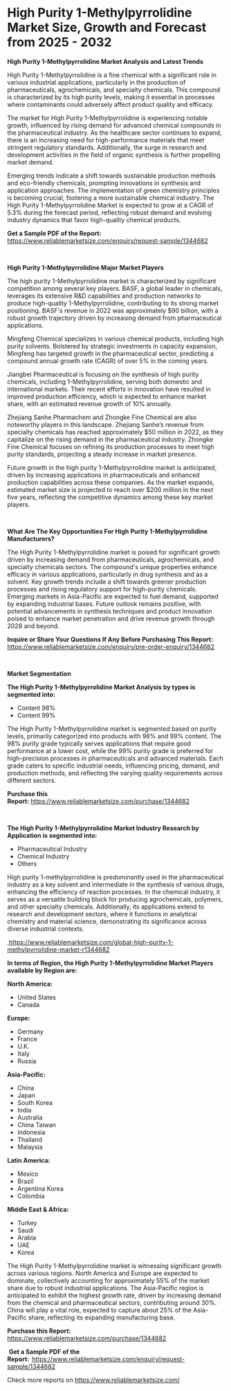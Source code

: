 <p><h1>High Purity 1-Methylpyrrolidine Market Size, Growth and Forecast from 2025 - 2032</h1></p><p><strong>High Purity 1-Methylpyrrolidine Market Analysis and Latest Trends</strong></p>
<p><p>High Purity 1-Methylpyrrolidine is a fine chemical with a significant role in various industrial applications, particularly in the production of pharmaceuticals, agrochemicals, and specialty chemicals. This compound is characterized by its high purity levels, making it essential in processes where contaminants could adversely affect product quality and efficacy.</p><p>The market for High Purity 1-Methylpyrrolidine is experiencing notable growth, influenced by rising demand for advanced chemical compounds in the pharmaceutical industry. As the healthcare sector continues to expand, there is an increasing need for high-performance materials that meet stringent regulatory standards. Additionally, the surge in research and development activities in the field of organic synthesis is further propelling market demand.</p><p>Emerging trends indicate a shift towards sustainable production methods and eco-friendly chemicals, prompting innovations in synthesis and application approaches. The implementation of green chemistry principles is becoming crucial, fostering a more sustainable chemical industry. The High Purity 1-Methylpyrrolidine Market is expected to grow at a CAGR of 5.3% during the forecast period, reflecting robust demand and evolving industry dynamics that favor high-quality chemical products.</p></p>
<p><strong>Get a Sample PDF of the Report:&nbsp;</strong> <a href="https://www.reliablemarketsize.com/enquiry/request-sample/1344682?utm_campaign=3564&utm_medium=2&utm_source=Github&utm_content=ia&utm_term=24032025&utm_id=high-purity-1-methylpyrrolidine">https://www.reliablemarketsize.com/enquiry/request-sample/1344682</a></p>
<p>&nbsp;</p>
<p><strong>High Purity 1-Methylpyrrolidine Major Market Players</strong></p>
<p><p>The high purity 1-Methylpyrrolidine market is characterized by significant competition among several key players. BASF, a global leader in chemicals, leverages its extensive R&D capabilities and production networks to produce high-quality 1-Methylpyrrolidine, contributing to its strong market positioning. BASF's revenue in 2022 was approximately $90 billion, with a robust growth trajectory driven by increasing demand from pharmaceutical applications.</p><p>Mingfeng Chemical specializes in various chemical products, including high purity solvents. Bolstered by strategic investments in capacity expansion, Mingfeng has targeted growth in the pharmaceutical sector, predicting a compound annual growth rate (CAGR) of over 5% in the coming years.</p><p>Jiangbei Pharmaceutical is focusing on the synthesis of high purity chemicals, including 1-Methylpyrrolidine, serving both domestic and international markets. Their recent efforts in innovation have resulted in improved production efficiency, which is expected to enhance market share, with an estimated revenue growth of 10% annually.</p><p>Zhejiang Sanhe Pharmachem and Zhongke Fine Chemical are also noteworthy players in this landscape. Zhejiang Sanhe’s revenue from specialty chemicals has reached approximately $50 million in 2022, as they capitalize on the rising demand in the pharmaceutical industry. Zhongke Fine Chemical focuses on refining its production processes to meet high purity standards, projecting a steady increase in market presence.</p><p>Future growth in the high purity 1-Methylpyrrolidine market is anticipated, driven by increasing applications in pharmaceuticals and enhanced production capabilities across these companies. As the market expands, estimated market size is projected to reach over $200 million in the next five years, reflecting the competitive dynamics among these key market players.</p></p>
<p>&nbsp;</p>
<p><strong>What Are The Key Opportunities For High Purity 1-Methylpyrrolidine Manufacturers?</strong></p>
<p><p>The High Purity 1-Methylpyrrolidine market is poised for significant growth driven by increasing demand from pharmaceuticals, agrochemicals, and specialty chemicals sectors. The compound's unique properties enhance efficacy in various applications, particularly in drug synthesis and as a solvent. Key growth trends include a shift towards greener production processes and rising regulatory support for high-purity chemicals. Emerging markets in Asia-Pacific are expected to fuel demand, supported by expanding industrial bases. Future outlook remains positive, with potential advancements in synthesis techniques and product innovation poised to enhance market penetration and drive revenue growth through 2028 and beyond.</p></p>
<p><strong>Inquire or Share Your Questions If Any Before Purchasing This Report:</strong> <a href="https://www.reliablemarketsize.com/enquiry/pre-order-enquiry/1344682?utm_campaign=3564&utm_medium=2&utm_source=Github&utm_content=ia&utm_term=24032025&utm_id=high-purity-1-methylpyrrolidine">https://www.reliablemarketsize.com/enquiry/pre-order-enquiry/1344682</a></p>
<p>&nbsp;</p>
<p><strong>Market Segmentation</strong></p>
<p><strong>The High Purity 1-Methylpyrrolidine Market Analysis by types is segmented into:</strong></p>
<p><ul><li>Content 98%</li><li>Content 99%</li></ul></p>
<p><p>The High Purity 1-Methylpyrrolidine market is segmented based on purity levels, primarily categorized into products with 98% and 99% content. The 98% purity grade typically serves applications that require good performance at a lower cost, while the 99% purity grade is preferred for high-precision processes in pharmaceuticals and advanced materials. Each grade caters to specific industrial needs, influencing pricing, demand, and production methods, and reflecting the varying quality requirements across different sectors.</p></p>
<p><strong>Purchase this Report:&nbsp;</strong><a href="https://www.reliablemarketsize.com/purchase/1344682?utm_campaign=3564&utm_medium=2&utm_source=Github&utm_content=ia&utm_term=24032025&utm_id=high-purity-1-methylpyrrolidine">https://www.reliablemarketsize.com/purchase/1344682</a></p>
<p>&nbsp;</p>
<p><strong>The High Purity 1-Methylpyrrolidine Market Industry Research by Application is segmented into:</strong></p>
<p><ul><li>Pharmaceutical Industry</li><li>Chemical Industry</li><li>Others</li></ul></p>
<p><p>High purity 1-methylpyrrolidine is predominantly used in the pharmaceutical industry as a key solvent and intermediate in the synthesis of various drugs, enhancing the efficiency of reaction processes. In the chemical industry, it serves as a versatile building block for producing agrochemicals, polymers, and other specialty chemicals. Additionally, its applications extend to research and development sectors, where it functions in analytical chemistry and material science, demonstrating its significance across diverse industrial contexts.</p></p>
<p><a href="https://www.reliablemarketsize.com/global-high-purity-1-methylpyrrolidine-market-r1344682?utm_campaign=3564&utm_medium=2&utm_source=Github&utm_content=ia&utm_term=24032025&utm_id=high-purity-1-methylpyrrolidine">&nbsp;https://www.reliablemarketsize.com/global-high-purity-1-methylpyrrolidine-market-r1344682</a></p>
<p><strong>In terms of Region, the High Purity 1-Methylpyrrolidine Market Players available by Region are:</strong></p>
<p>
    <p> <strong> North America: </strong>
        <ul>
            <li>United States</li>
            <li>Canada</li>
        </ul>
        </p> 
    <p> <strong> Europe: </strong>
        <ul>
            <li>Germany</li>
            <li>France</li>
            <li>U.K.</li>
            <li>Italy</li>
            <li>Russia</li>
        </ul>
        </p> 
    <p> <strong> Asia-Pacific: </strong>
        <ul>
            <li>China</li>
            <li>Japan</li>
            <li>South Korea</li>
            <li>India</li>
            <li>Australia</li>
            <li>China Taiwan</li>
            <li>Indonesia</li>
            <li>Thailand</li>
            <li>Malaysia</li>
        </ul>
        </p> 
    <p> <strong> Latin America: </strong>
        <ul>
            <li>Mexico</li>
            <li>Brazil</li>
            <li>Argentina Korea</li>
            <li>Colombia</li>
        </ul>
        </p> 
    <p> <strong> Middle East & Africa: </strong>
        <ul>
            <li>Turkey</li>
            <li>Saudi</li>
            <li>Arabia</li>
            <li>UAE</li>
            <li>Korea</li>
        </ul>
    </p>
    </p>
<p><p>The High Purity 1-Methylpyrrolidine market is witnessing significant growth across various regions. North America and Europe are expected to dominate, collectively accounting for approximately 55% of the market share due to robust industrial applications. The Asia-Pacific region is anticipated to exhibit the highest growth rate, driven by increasing demand from the chemical and pharmaceutical sectors, contributing around 30%. China will play a vital role, expected to capture about 25% of the Asia-Pacific share, reflecting its expanding manufacturing base.</p></p>
<p><strong>Purchase this Report: </strong><a href="https://www.reliablemarketsize.com/purchase/1344682?utm_campaign=3564&utm_medium=2&utm_source=Github&utm_content=ia&utm_term=24032025&utm_id=high-purity-1-methylpyrrolidine">https://www.reliablemarketsize.com/purchase/1344682</a></p>
<p>&nbsp;<strong>Get a Sample PDF of the Report:&nbsp;&nbsp;</strong><a href="https://www.reliablemarketsize.com/enquiry/request-sample/1344682?utm_campaign=3564&utm_medium=2&utm_source=Github&utm_content=ia&utm_term=24032025&utm_id=high-purity-1-methylpyrrolidine">https://www.reliablemarketsize.com/enquiry/request-sample/1344682</a></p>
<p><strong></strong></p>
<p>Check more reports on <a href="https://www.reliablemarketsize.com/?utm_campaign=3564&utm_medium=2&utm_source=Github&utm_content=ia&utm_term=24032025&utm_id=high-purity-1-methylpyrrolidine">https://www.reliablemarketsize.com/</a></p>